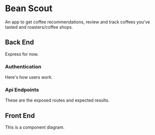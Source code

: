 # Bean Scout

An app to get coffee recommendations, review and track coffees you've tasted and roasters/coffee shops.

## Back End

Express for now.

### Authentication

Here's how users work.

### Api Endpoints

These are the exposed routes and expected results.

## Front End

This is a component diagram.